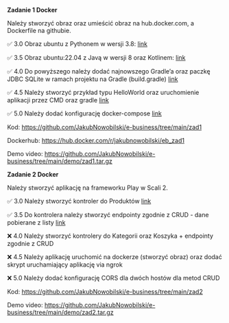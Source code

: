 **Zadanie 1 Docker**

Należy stworzyć obraz oraz umieścić obraz na hub.docker.com, a Dockerfile na githubie.

:white_check_mark: 3.0 Obraz ubuntu z Pythonem w wersji 3.8: [link](https://github.com/JakubNowobilski/e-business/commit/a769069885377c78e2f2813bbfa3d7155f1314fa)

:white_check_mark: 3.5 Obraz ubuntu:22.04 z Javą w wersji 8 oraz Kotlinem: [link](https://github.com/JakubNowobilski/e-business/commit/00cd8bf8a13db4b1e41b33d158affaf1ad86c0ca)

:white_check_mark: 4.0 Do powyższego należy dodać najnowszego Gradle’a oraz paczkę JDBC SQLite w ramach projektu na Gradle (build.gradle) [link](https://github.com/JakubNowobilski/e-business/commit/0fe8ac176865b6b1e4be30478057cf324dfc3432)

:white_check_mark: 4.5 Należy stworzyć przykład typu HelloWorld oraz uruchomienie aplikacji przez CMD oraz gradle [link](https://github.com/JakubNowobilski/e-business/commit/0fe8ac176865b6b1e4be30478057cf324dfc3432)

:white_check_mark: 5.0 Należy dodać konfigurację docker-compose [link](https://github.com/JakubNowobilski/e-business/commit/336c2245579683ca7417690c00bfe8627eb78dc6)

Kod: https://github.com/JakubNowobilski/e-business/tree/main/zad1

Dockerhub: https://hub.docker.com/r/jakubnowobilski/eb_zad1

Demo video: https://github.com/JakubNowobilski/e-business/tree/main/demo/zad1.tar.gz

**Zadanie 2 Docker**

Należy stworzyć aplikację na frameworku Play w Scali 2.

:white_check_mark: 3.0 Należy stworzyć kontroler do Produktów [link](https://github.com/JakubNowobilski/e-business/commit/97a9ee1ce26d09df0a6e7d8201b4b8c7a8ba8564)

:white_check_mark: 3.5 Do kontrolera należy stworzyć endpointy zgodnie z CRUD - dane pobierane z listy [link](https://github.com/JakubNowobilski/e-business/commit/97a9ee1ce26d09df0a6e7d8201b4b8c7a8ba8564)

:x: 4.0 Należy stworzyć kontrolery do Kategorii oraz Koszyka + endpointy zgodnie z CRUD

:x: 4.5 Należy aplikację uruchomić na dockerze (stworzyć obraz) oraz dodać skrypt uruchamiający aplikację via ngrok

:x: 5.0 Należy dodać konfigurację CORS dla dwóch hostów dla metod CRUD

Kod: https://github.com/JakubNowobilski/e-business/tree/main/zad2

Demo video: https://github.com/JakubNowobilski/e-business/tree/main/demo/zad2.tar.gz
